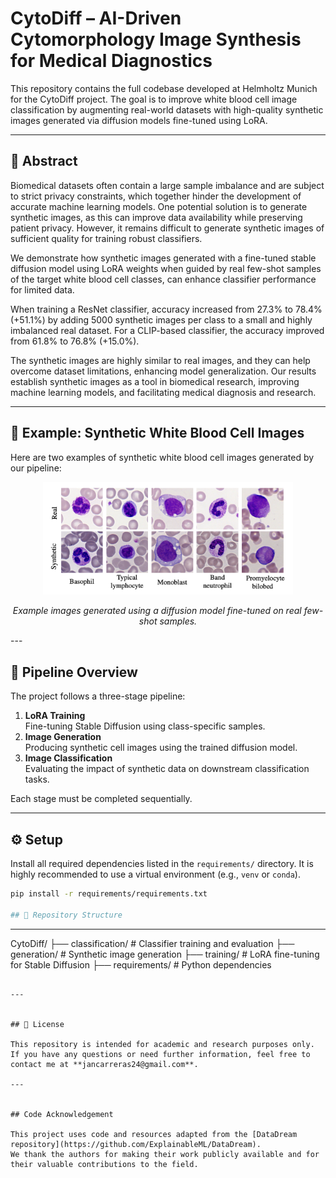 # CytoDiff – AI-Driven Cytomorphology Image Synthesis for Medical Diagnostics

This repository contains the full codebase developed at Helmholtz Munich for the CytoDiff project. The goal is to improve white blood cell image classification by augmenting real-world datasets with high-quality synthetic images generated via diffusion models fine-tuned using LoRA.

---

## 📄 Abstract

Biomedical datasets often contain a large sample imbalance and are subject to strict privacy constraints, which together hinder the development of accurate machine learning models. One potential solution is to generate synthetic images, as this can improve data availability while preserving patient privacy. However, it remains difficult to generate synthetic images of sufficient quality for training robust classifiers.

We demonstrate how synthetic images generated with a fine-tuned stable diffusion model using LoRA weights when guided by real few-shot samples of the target white blood cell classes, can enhance classifier performance for limited data.

When training a ResNet classifier, accuracy increased from 27.3% to 78.4% (+51.1%) by adding 5000 synthetic images per class to a small and highly imbalanced real dataset. For a CLIP-based classifier, the accuracy improved from 61.8% to 76.8% (+15.0%).

The synthetic images are highly similar to real images, and they can help overcome dataset limitations, enhancing model generalization. Our results establish synthetic images as a tool in biomedical research, improving machine learning models, and facilitating medical diagnosis and research.



---

## 🧪 Example: Synthetic White Blood Cell Images

Here are two examples of synthetic white blood cell images generated by our pipeline:

<p align="center">
  <img src="generation/examples/Synthetic_Images.png" alt="Synthetic Images" width="400"/>
</p>

<p align="center">
  <em>Example images generated using a diffusion model fine-tuned on real few-shot samples.</em>
</p>
---

## 🔁 Pipeline Overview

The project follows a three-stage pipeline:

1. **LoRA Training**  
   Fine-tuning Stable Diffusion using class-specific samples.
2. **Image Generation**  
   Producing synthetic cell images using the trained diffusion model.
3. **Image Classification**  
   Evaluating the impact of synthetic data on downstream classification tasks.

Each stage must be completed sequentially.

---

## ⚙️ Setup

Install all required dependencies listed in the `requirements/` directory. It is highly recommended to use a virtual environment (e.g., `venv` or `conda`).

```bash
pip install -r requirements/requirements.txt

## 📂 Repository Structure

```
---
CytoDiff/
├── classification/          # Classifier training and evaluation
├── generation/              # Synthetic image generation
├── training/                # LoRA fine-tuning for Stable Diffusion
├── requirements/            # Python dependencies

```

---


## 📜 License

This repository is intended for academic and research purposes only.  
If you have any questions or need further information, feel free to contact me at **jancarreras24@gmail.com**.

---


## Code Acknowledgement

This project uses code and resources adapted from the [DataDream repository](https://github.com/ExplainableML/DataDream).  
We thank the authors for making their work publicly available and for their valuable contributions to the field.

